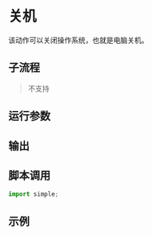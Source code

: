 # 关机 
该动作可以关闭操作系统，也就是电脑关机。



## 子流程

> 不支持

## 运行参数



## 输出



## 脚本调用

```python
import simple;

```

## 示例

